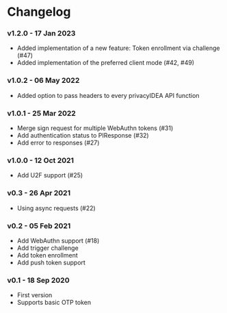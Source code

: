 # Changelog

### v1.2.0 - 17 Jan 2023

* Added implementation of a new feature: Token enrollment via challenge (#47)
* Added implementation of the preferred client mode (#42, #49)

### v1.0.2 - 06 May 2022

* Added option to pass headers to every privacyIDEA API function

### v1.0.1 - 25 Mar 2022

* Merge sign request for multiple WebAuthn tokens (#31)
* Add authentication status to PIResponse (#32)
* Add error to responses (#27)

### v1.0.0 - 12 Oct 2021

* Add U2F support (#25)

### v0.3 - 26 Apr 2021

* Using async requests (#22)

### v0.2 - 05 Feb 2021

* Add WebAuthn support (#18)
* Add trigger challenge
* Add token enrollment
* Add push token support

### v0.1 - 18 Sep 2020

* First version
* Supports basic OTP token
